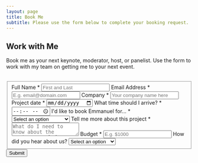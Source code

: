 ```yaml
---
layout: page
title: Book Me
subtitle: Please use the form below to complete your booking request.
---
```


<h2 class="text-center">Work with Me</h2>
<form id="fs-frm" name="registration-form" accept-charset="utf-8" action="https://formspree.io/f/mknygpvb" method="post">
<p> Book me as your next keynote, moderator, host, or panelist. Use the form to work with my team on getting me to your next event. </p>
<br>
  <fieldset id="fs-frm-inputs">
    <label for="full-name">Full Name *</label>
    <input type="text" name="name" id="full-name" placeholder="First and Last" required="">
    <label for="email-address">Email Address *</label>
    <input type="email" name="_replyto" id="email-address" placeholder="E.g. email@domain.com" required="">
    <label for="Company">Company *</label>
    <input type="text" name="Company" id="company-name" placeholder="Your company name here" required="">
    <label for="date">Project date * </label>
    <input type="date" name="date" id="date-name" placeholder="" required=""> 
    <label for="time">What time should I arrive? *</label>
    <input type="time" name="time" id="time-name" placeholder="" required=""> 
    <label for="servicetype">I'd like to book Emmanuel for... * </label>
     <select name="servicetype" required="">
        <option value="" selected="" disabled="">Select an option</option>
      	<option value="IK">Inspirational Keynote</option>
      	<option value="PM">Panel Moderation</option>
        <option value="PP">Panel Participation</option>
        <option value="SE">Speaking Engagement</option>
        <option value="PI">Press Interview</option>
        <option value="EH">Event Host</option>
        <option value="OO">Other</option>
     </select>     
    <label for="note">Tell me more about this project *</label>
    <textarea rows="2" name="note" id="note" placeholder="What do I need to know about the project? Feel free to include any additional information"></textarea>
    <label for="budget">Budget *</label>
    <input type="text" name="budget" id="budget-id" pattern="[$0-9]+" placeholder="E.g. $1000" required="">
      <label for="aboutus">How did you hear about us?</label>
       <select name="aboutus" >
        <option value="" selected="" disabled="">Select an option</option>
      	<option value="PW">Personal Website</option>
      	<option value="CR">Client Referral</option>
        <option value="IR">Industry Referral</option>
        <option value="GG">Google</option>
        <option value="IG">Instagram</option>
        <option value="IN">LinkedIn</option>
        <option value="OO">Other</option>
        <option value="UU">Unknown</option>
     </select>
  <input type="hidden" name="_subject" id="email-subject" value="Speaking Engagement Request Form Submission">
  </fieldset>
  <input type="submit" value="Submit">
</form>

